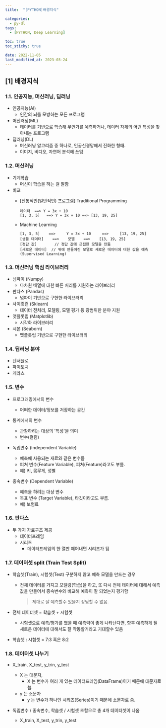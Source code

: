 ```yaml
---
title:  "[PYTHON]배경지식" 

categories:
  - py-dl
tags:
  - [PYTHON, Deep Learning]

toc: true
toc_sticky: true

date: 2022-11-05
last_modified_at: 2023-03-24
---
```

[1] 배경지식
---
### 1.1. 인공지능, 머신러닝, 딥러닝

- 인공지능(AI)
  - 인간의 뇌를 모방하는 모든 프로그램
- 머신러닝(ML)
  - 데이터를 기반으로 학습해 무언가를 예측하거나, 데이터 자체의 어떤 특성을 찾아내는 프로그램
- 딥러닝(DL)
  - 머신러닝 알고리즘 중 하나로, 인공신경망에서 진화한 형태.
  - 이미지, 비디오, 자연어 분석에 쓰임

### 1.2. 머신러닝

- 기계학습
  - 머신이 학습을 하는 걸 말함
- 비교
  - [전통적인(일반적인) 프로그램] Traditional Programming

    ```text
    데이터  ==> Y = 3x + 10
    [1, 3, 5]   ==> Y = 3x + 10 ==> [13, 19, 25]
    ```

  - Machine Learning

    ```text
    [1, 3, 5]    ==>     Y = 3x + 10     ==>     [13, 19, 25]
    [샘플 데이터]    ==>    모델    ==>    [13, 19, 25]
    [정답 값]        // 정답 값에 근접한 모델을 만듦
    [새로운 데이터]  // 위에 만들어진 모델로 새로운 데이터에 대한 값을 예측(Supervised Learning)
    ```

### 1.3. 머신러닝 핵심 라이브러리

- 넘파이 (Numpy)
  - 다차원 배열에 대한 빠른 처리를 지원하는 라이브러리
- 판다스 (Pandas)
  - 넘파이 기반으로 구현한 라이브러리
- 사이킷런 (Sklearn)
  - 데이터 전처리, 모델링, 모델 평가 등 광범위한 분야 지원
- 맷플롯립 (Matplotlib)
  - 시각화 라이브러리
- 시본 (Seaborn)
  - 맷플롯립 기반으로 구현한 라이브러리

### 1.4. 딥러닝 분야

- 텐서플로
- 파이토치
- 케라스

### 1.5. 변수

- 프로그래밍에서의 변수
  - 어떠한 데이터/정보를 저장하는 공간

- 통계에서의 변수
  - 관찰하려는 대상의 '특성'을 의미
  - 변수(컬럼)

- 독립변수 (Independent Variable)
  - 예측에 사용되는 재료와 같은 변수들
  - 피처 변수(Feature Variable), 피처(Feature)라고도 부름.
  - 예) 키, 몸무게, 성별

- 종속변수 (Dependent Variable)
  - 예측을 하려는 대상 변수
  - 목표 변수 (Target Variable), 타깃이라고도 부름.
  - 예) 보험료

### 1.6. 판다스

- 두 가지 자료구조 제공
  - 데이터프레임
  - 시리즈
    - 데이터프레임의 한 열만 떼어내면 시리즈가 됨

### 1.7. 데이터셋 split (Train Test Split)

- 학습셋(Train), 시험셋(Test) 구분하지 않고 예측 모델을 만드는 경우
  - 전체 데이터를 가지고 모델링(학습)을 하고, 또 다시 전체 데이터에 대해서 
    예측값을 만들어서 종속변수와 비교해 예측이 잘 되었는지 평가함
    > 제대로 잘 예측할수 있을지 장담할 수 없음.

- 전체 데이터셋 = 학습셋 + 시험셋
  - 시험셋으로 예측/평가를 했을 때 예측력이 좋게 나타난다면, 향후 예측하게 될 새로운 데이터에 대해서도 잘 작동할거라고 기대할수 있음

- 학습셋 : 시험셋 = 7:3 혹은 8:2

### 1.8. 데이터셋 나누기

- X_train, X_test, y_trin, y_test
  - X 는 대문자,
    - X 는 변수가 여러 개 있는 데이터프레임(DataFrame)이기 때문에 대문자로 씀.
  - y 는 소문자
    - y 는 변수가 하나인 시리즈(Series)이기 때문에 소문자로 씀.

- 독립변수 / 종속변수, 학습셋 / 시험셋 조합으로 총 4개 데이터셋이 나옴
  - X_train, X_test, y_trin, y_test